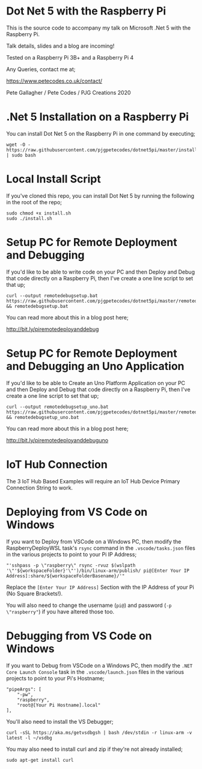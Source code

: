 # Dot Net 5 with the Raspberry Pi

This is the source code to accompany my talk on Microsoft .Net 5 with the Raspberry Pi.

Talk details, slides and a blog are incoming!

Tested on a Raspberry Pi 3B+ and a Raspberry Pi 4

Any Queries, contact me at;

https://www.petecodes.co.uk/contact/

Pete Gallagher / Pete Codes / PJG Creations 2020

# .Net 5 Installation on a Raspberry Pi

You can install Dot Net 5 on the Raspberry Pi in one command by executing;

```
wget -O - https://raw.githubusercontent.com/pjgpetecodes/dotnet5pi/master/install.sh | sudo bash
```

# Local Install Script

If you've cloned this repo, you can install Dot Net 5 by running the following in the root of the repo;

```
sudo chmod +x install.sh
sudo ./install.sh 

```

# Setup PC for Remote Deployment and Debugging

If you'd like to be able to write code on your PC and then Deploy and Debug that code directly on a Raspberry Pi, then I've create a one line script to set that up;

```
curl --output remotedebugsetup.bat https://raw.githubusercontent.com/pjgpetecodes/dotnet5pi/master/remotedebugsetup.bat && remotedebugsetup.bat
```

You can read more about this in a blog post here;

http://bit.ly/piremotedeployanddebug


# Setup PC for Remote Deployment and Debugging an Uno Application

If you'd like to be able to Create an Uno Platform Application on your PC and then Deploy and Debug that code directly on a Raspberry Pi, then I've create a one line script to set that up;

```
curl --output remotedebugsetup_uno.bat https://raw.githubusercontent.com/pjgpetecodes/dotnet5pi/master/remotedebugsetup_uno.bat && remotedebugsetup_uno.bat
```

You can read more about this in a blog post here;

http://bit.ly/piremotedeployanddebuguno

# IoT Hub Connection

The 3 IoT Hub Based Examples will require an IoT Hub Device Primary Connection String to work. 

# Deploying from VS Code on Windows

If you want to Deploy from VSCode on a Windows PC, then modify the RaspberryDeployWSL task's ```rsync``` command in the ```.vscode/tasks.json``` files in the various projects to point to your Pi IP Address;

```
"'sshpass -p \"raspberry\" rsync -rvuz $(wslpath '\"'${workspaceFolder}'\"')/bin/linux-arm/publish/ pi@[Enter Your IP Address]:share/${workspaceFolderBasename}/'"
```

Replace the ```[Enter Your IP Address]``` Section with the IP Address of your Pi (No Square Brackets!).

You will also need to change the username (```pi@```) and password (```-p \"raspberry"```) if you have altered those too.

# Debugging from VS Code on Windows

If you want to Debug from VSCode on a Windows PC, then modify the ```.NET Core Launch Console``` task in the ```.vscode/launch.json``` files in the various projects to point to your Pi's Hostname;

```
"pipeArgs": [
    "-pw",
    "raspberry",
    "root@[Your Pi Hostname].local"
],
```

You'll also need to install the VS Debugger;

```
curl -sSL https://aka.ms/getvsdbgsh | bash /dev/stdin -r linux-arm -v latest -l ~/vsdbg
```

You may also need to install curl and zip if they're not already installed;

```
sudo apt-get install curl
```
